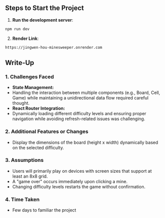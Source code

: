 ## **Steps to Start the Project**
1. **Run the development server**:
```bash
npm run dev
```

2. **Render Link**:
```bash
https://jingwen-hou-minesweeper.onrender.com
```

## **Write-Up**
### **1. Challenges Faced**
- **State Management:** 
- Handling the interaction between multiple components (e.g., Board, Cell, Game) while maintaining a unidirectional data flow required careful thought.
- **React Router Integration:**
- Dynamically loading different difficulty levels and ensuring proper navigation while avoiding refresh-related issues was challenging.

### **2. Additional Features or Changes**
- Display the dimensions of the board (height x width) dynamically based on the selected difficulty.

### **3. Assumptions**
- Users will primarily play on devices with screen sizes that support at least an 8x8 grid.
- A "game over" occurs immediately upon clicking a mine.
- Changing difficulty levels restarts the game without confirmation.

### **4. Time Taken**
- Few days to familiar the project